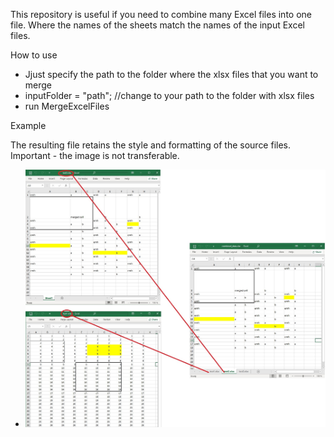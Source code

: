 This repository is useful if you need to combine many Excel files into one file. Where the names of the sheets match the names of the input Excel files.

How to use

- Jjust specify the path to the folder where the xlsx files that you want to merge
- inputFolder = "path"; //change to your path to the folder with xlsx files
- run MergeExcelFiles

Example

The resulting file retains the style and formatting of the source files.
Important - the image is not transferable.

- ![example](src/main/resources/example.jpg)